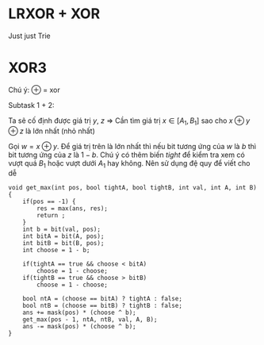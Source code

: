 # LRXOR + XOR
Just just Trie

# XOR3
Chú ý: $\oplus$ = xor

Subtask 1 + 2:

Ta sẽ cố định được giá trị $y$, $z$ => Cần tìm giá trị $x \in [A_1, B_1]$ sao cho $x \oplus y \oplus z$ là lớn nhất (nhỏ nhất)

Gọi $w = x \oplus y$. Để giá trị trên là lớn nhất thì nếu bit tương ứng của $w$ là $b$ thì bit tương ứng của $z$ là $1 - b$. Chú ý có thêm biến $tight$ để kiểm tra xem có vượt quá $B_1$ hoặc vượt dưới $A_1$ hay không. Nên sử dụng đệ quy để viết cho dễ

```
void get_max(int pos, bool tightA, bool tightB, int val, int A, int B) {
	if(pos == -1) {
		res = max(ans, res);
		return ;
	}
	int b = bit(val, pos);
	int bitA = bit(A, pos);
	int bitB = bit(B, pos);
	int choose = 1 - b;

	if(tightA == true && choose < bitA)
		choose = 1 - choose;
	if(tightB == true && choose > bitB)
		choose = 1 - choose;

	bool ntA = (choose == bitA) ? tightA : false;
	bool ntB = (choose == bitB) ? tightB : false;
	ans += mask(pos) * (choose ^ b);
	get_max(pos - 1, ntA, ntB, val, A, B);
	ans -= mask(pos) * (choose ^ b);
}
```


<!--stackedit_data:
eyJoaXN0b3J5IjpbMTcyMjU2ODU2NSwtMTQyODI0NjY0MCwxMT
M0ODU0MTk4LDE2MzAzNDc3MTQsMTM5Nzk3MjgwNCwxMTk1MTM0
MDExLDE5MTc3MDMxODBdfQ==
-->